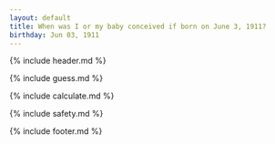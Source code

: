 ```yaml
---
layout: default
title: When was I or my baby conceived if born on June 3, 1911?
birthday: Jun 03, 1911
---
```


{% include header.md %}

{% include guess.md %}

{% include calculate.md %}

{% include safety.md %}

{% include footer.md %}



